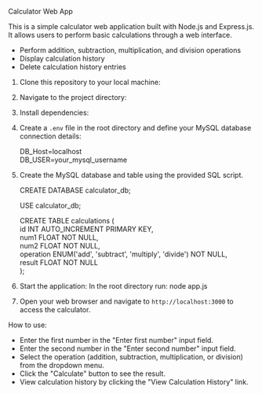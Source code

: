 Calculator Web App

This is a simple calculator web application built with Node.js and Express.js. It allows users to perform basic calculations through a web interface.

- Perform addition, subtraction, multiplication, and division operations
- Display calculation history
- Delete calculation history entries

1. Clone this repository to your local machine:

2. Navigate to the project directory:

3. Install dependencies:

4. Create a `.env` file in the root directory and define your MySQL database connection details:

    DB_Host=localhost</br>
    DB_USER=your_mysql_username


5. Create the MySQL database and table using the provided SQL script.

    CREATE DATABASE calculator_db;

    USE calculator_db;

    CREATE TABLE calculations (</br>
   		    id INT AUTO_INCREMENT PRIMARY KEY,</br>
            num1 FLOAT NOT NULL,</br>
            num2 FLOAT NOT NULL,</br>
            operation ENUM('add', 'subtract', 'multiply', 'divide') NOT NULL,</br>
            result FLOAT NOT NULL</br>
    );


6. Start the application: In the root directory run: node app.js



7. Open your web browser and navigate to `http://localhost:3000` to access the calculator.

How to use:
- Enter the first number in the "Enter first number" input field.
- Enter the second number in the "Enter second number" input field.
- Select the operation (addition, subtraction, multiplication, or division) from the dropdown menu.
- Click the "Calculate" button to see the result.
- View calculation history by clicking the "View Calculation History" link.


